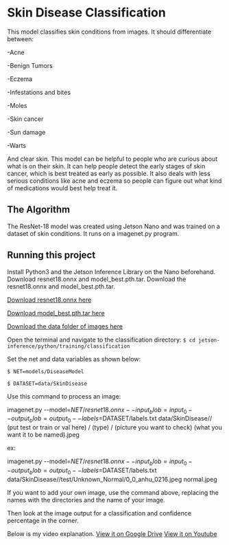 # Skin Disease Classification

 This model classifies skin conditions from images. It should differentiate between:
 
-Acne

-Benign Tumors

-Eczema

-Infestations and bites

-Moles

-Skin cancer

-Sun damage

-Warts

And clear skin. This model can be helpful to people who are curious about what is on their skin. It can help people detect the early stages of skin cancer, which is best treated as early as possible. It also deals with less serious conditions like acne and eczema so people can figure out what kind of medications would best help treat it.

## The Algorithm

The ResNet-18 model was created using Jetson Nano and was trained on a dataset of skin conditions. It runs on a imagenet.py program.

## Running this project

Install Python3 and the Jetson Inference Library on the Nano beforehand. Download resnet18.onnx and model_best.pth.tar. 
Download the resnet18.onnx and model_best.pth.tar. 

[Download resnet18.onnx here](https://drive.google.com/file/d/14lsZiDZLUtoeu9hASyWPzN8mf32Ivmvd/view?usp=sharing)

[Download model_best.pth.tar here](https://drive.google.com/file/d/1z7sbuV0in_uVGoX4jZQJyxKnzwsM3g9R/view?usp=sharing)

[Download the data folder of images here](https://drive.google.com/drive/folders/1L6r-kaU-LQEejztZtTQkJZ-iJnsnTZMj?usp=sharing)

Open the terminal and navigate to the classification directory:
   `$ cd jetson-inference/python/training/classification`
   
Set the net and data variables as shown below:

   `$ NET=models/DiseaseModel`
   
   `$ DATASET=data/SkinDisease`
   
Use this command to process an image:

   imagenet.py --model=$NET/resnet18.onnx --input_blob=input_0 --output_blob=output_0 --labels=$DATASET/labels.txt data/SkinDisease// (put test or train or val here) / (type) / (picture you want to check) (what you want it to be named).jpeg
   
ex: 

imagenet.py --model=$NET/resnet18.onnx --input_blob=input_0 --output_blob=output_0 --labels=$DATASET/labels.txt data/SkinDisease//test/Unknown_Normal/0_0_anhu_0216.jpeg normal.jpeg


If you want to add your own image, use the command above, replacing the names with the directories and the name of your image.

Then look at the image output for a classification and confidence percentage in the corner.

Below is my video explanation.
[View it on Google Drive](https://drive.google.com/file/d/1ZgRLV8yPxs6DLWi0-xYtOhdTVPOGEEEY/view?usp=sharing)
[View it on Youtube](https://www.youtube.com/watch?v=Q6ZcGSOPV50)
